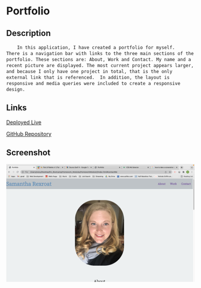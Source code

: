 # Portfolio

## Description

        In this application, I have created a portfolio for myself.  
    There is a navigation bar with links to the three main sections of the portfolio. These sections are: About, Work and Contact. My name and a recent picture are displayed. The most current project appears larger, and because I only have one project in total, that is the only external link that is referenced.  In addition, the layout is responsive and media queries were included to create a responsive design.

## Links

[Deployed Live](https://samanthajrexroat.github.io/Portfolio/)

[GitHub Repository](https://github.com/samanthajrexroat/Portfolio)

## Screenshot
![Portfolio Screenshot](./assets/images/screenshot-1.png)